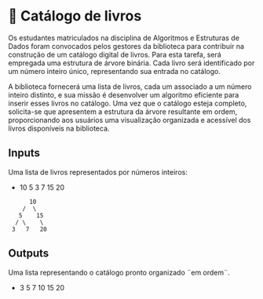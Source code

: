 # 📗 Catálogo de livros
Os estudantes matriculados na disciplina de Algoritmos e Estruturas de Dados foram convocados pelos gestores da biblioteca para contribuir na construção de um catálogo digital de livros. Para esta tarefa, será empregada uma estrutura de árvore binária. Cada livro será identificado por um número inteiro único, representando sua entrada no catálogo.

A biblioteca fornecerá uma lista de livros, cada um associado a um número inteiro distinto, e sua missão é desenvolver um algoritmo eficiente para inserir esses livros no catálogo. Uma vez que o catálogo esteja completo, solicita-se que apresentem a estrutura da árvore resultante em ordem, proporcionando aos usuários uma visualização organizada e acessível dos livros disponíveis na biblioteca.

## Inputs
Uma lista de livros representados por números inteiros:

- 10 5 3 7 15 20

```
      10
    /  \
   5    15
  / \    \
 3   7   20

```

## Outputs
Uma lista representando o catálogo pronto organizado ¨em ordem¨.

- 3 5 7 10 15 20
